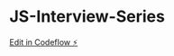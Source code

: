 # JS-Interview-Series

[Edit in Codeflow ⚡️](https://stackblitz.com/~/github.com/Abhay0294/JS-Interview-Series)